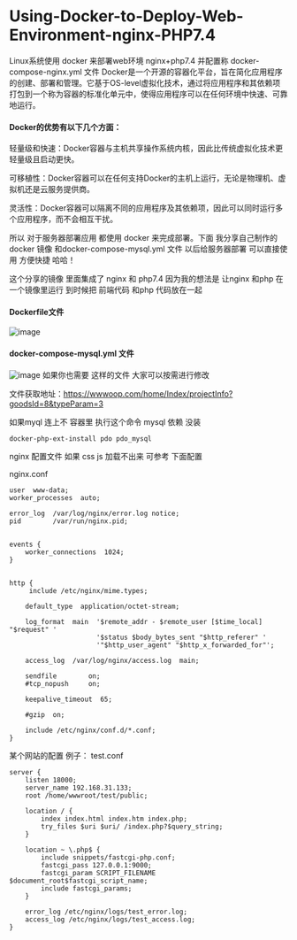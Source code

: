 # Using-Docker-to-Deploy-Web-Environment-nginx-PHP7.4
Linux系统使用 docker 来部署web环境 nginx+php7.4 并配置称 docker-compose-nginx.yml 文件
Docker是一个开源的容器化平台，旨在简化应用程序的创建、部署和管理。它基于OS-level虚拟化技术，通过将应用程序和其依赖项打包到一个称为容器的标准化单元中，使得应用程序可以在任何环境中快速、可靠地运行。

#### Docker的优势有以下几个方面：
轻量级和快速：Docker容器与主机共享操作系统内核，因此比传统虚拟化技术更轻量级且启动更快。

可移植性：Docker容器可以在任何支持Docker的主机上运行，无论是物理机、虚拟机还是云服务提供商。

灵活性：Docker容器可以隔离不同的应用程序及其依赖项，因此可以同时运行多个应用程序，而不会相互干扰。

所以 对于服务器部署应用 都使用 docker 来完成部署。下面 我分享自己制作的docker 镜像 和docker-compose-mysql.yml 文件 以后给服务器部署 可以直接使用 方便快捷 哈哈！

这个分享的镜像 里面集成了 nginx 和 php7.4 因为我的想法是 让nginx 和php 在一个镜像里运行 到时候把 前端代码 和php 代码放在一起

#### Dockerfile文件
![image](https://github.com/user-attachments/assets/56be8b3f-4086-4396-acfe-82ef0e3abb8d)
#### docker-compose-mysql.yml 文件
![image](https://github.com/user-attachments/assets/6b34a340-e384-4f00-9db6-be10e15ec99c)
如果你也需要 这样的文件 大家可以按需进行修改

文件获取地址：https://wwwoop.com/home/Index/projectInfo?goodsId=8&typeParam=3

如果myql 连上不 容器里 执行这个命令 mysql 依赖 没装
```
docker-php-ext-install pdo pdo_mysql
```
nginx 配置文件 如果 css js 加载不出来 可参考 下面配置

 nginx.conf
```
user  www-data;
worker_processes  auto;

error_log  /var/log/nginx/error.log notice;
pid        /var/run/nginx.pid;


events {
    worker_connections  1024;
}


http {
     include /etc/nginx/mime.types;
 
    default_type  application/octet-stream;

    log_format  main  '$remote_addr - $remote_user [$time_local] "$request" '
                      '$status $body_bytes_sent "$http_referer" '
                      '"$http_user_agent" "$http_x_forwarded_for"';

    access_log  /var/log/nginx/access.log  main;

    sendfile        on;
    #tcp_nopush     on;

    keepalive_timeout  65;

    #gzip  on;

    include /etc/nginx/conf.d/*.conf;
}
```
某个网站的配置 例子：
 test.conf
```
server {
    listen 18000;
    server_name 192.168.31.133;
    root /home/wwwroot/test/public;

    location / {
        index index.html index.htm index.php;
        try_files $uri $uri/ /index.php?$query_string;
    }

    location ~ \.php$ {
        include snippets/fastcgi-php.conf;
        fastcgi_pass 127.0.0.1:9000;
        fastcgi_param SCRIPT_FILENAME $document_root$fastcgi_script_name;
        include fastcgi_params;
    }

    error_log /etc/nginx/logs/test_error.log;
    access_log /etc/nginx/logs/test_access.log;
}
```
